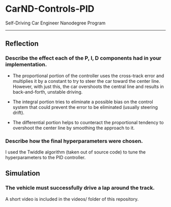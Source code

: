 # CarND-Controls-PID
Self-Driving Car Engineer Nanodegree Program

---

## Reflection

### Describe the effect each of the P, I, D components had in your implementation.

- The proportional portion of the controller uses the cross-track error and multiplies it by a constant to try to steer the car toward the center line. However, with just this, the car overshoots the central line and results in back-and-forth, unstable driving.

- The integral portion tries to eliminate a possible bias on the control system that could prevent the error to be eliminated (usually steering drift).

- The differential portion helps to counteract the proportional tendency to overshoot the center line by smoothing the approach to it.

### Describe how the final hyperparameters were chosen.

I used the Twiddle algorithm (taken out of source code) to tune the hyperparameters to the PID controller.

## Simulation

### The vehicle must successfully drive a lap around the track.

A short video is included in the videos/ folder of this repository.
